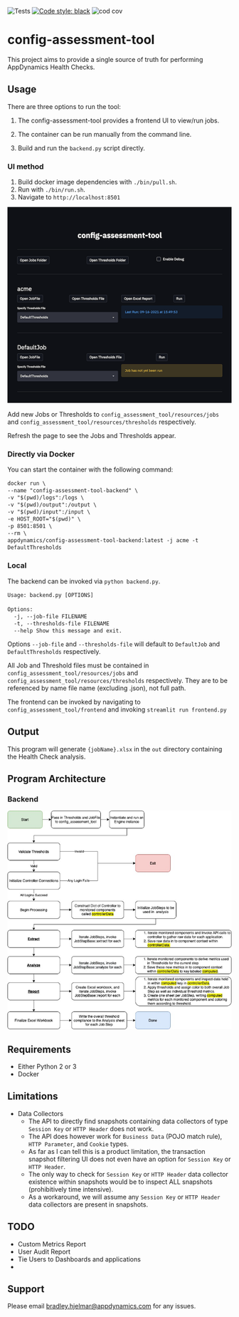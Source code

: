 ![Tests](https://github.com/appdynamics/config-assessment-tool/actions/workflows/tests.yml/badge.svg)
[![Code style: black](https://img.shields.io/badge/code%20style-black-000000.svg)](https://github.com/psf/black)
![cod cov](https://github.com/appdynamics/config-assessment-tool/blob/github-workflow/coverage.svg)

# config-assessment-tool

This project aims to provide a single source of truth for performing AppDynamics Health Checks.

## Usage

There are three options to run the tool:

1. The config-assessment-tool provides a frontend UI to view/run jobs. 

2. The container can be run manually from the command line.

3. Build and run the `backend.py` script directly.

### UI method

1. Build docker image dependencies with `./bin/pull.sh`.
2. Run with `./bin/run.sh`.
3. Navigate to `http://localhost:8501`

![Scheme](frontend/resources/img/frontend.png)

Add new Jobs or Thresholds to `config_assessment_tool/resources/jobs` and `config_assessment_tool/resources/thresholds` respectively.

Refresh the page to see the Jobs and Thresholds appear.

### Directly via Docker

You can start the container with the following command:

```
docker run \
--name "config-assessment-tool-backend" \
-v "$(pwd)/logs":/logs \
-v "$(pwd)/output":/output \
-v "$(pwd)/input":/input \
-e HOST_ROOT="$(pwd)" \
-p 8501:8501 \
--rm \
appdynamics/config-assessment-tool-backend:latest -j acme -t DefaultThresholds
```

### Local

The backend can be invoked via `python backend.py`.

```
Usage: backend.py [OPTIONS]

Options:
  -j, --job-file FILENAME
  -t, --thresholds-file FILENAME
  --help Show this message and exit.
```

Options `--job-file` and `--thresholds-file` will default to `DefaultJob` and `DefaultThresholds` respectively.

All Job and Threshold files must be contained in `config_assessment_tool/resources/jobs` and `config_assessment_tool/resources/thresholds` respectively.
They are to be referenced by name file name (excluding .json), not full path.

The frontend can be invoked by navigating to `config_assessment_tool/frontend` and invoking `streamlit run frontend.py`

## Output

This program will generate `{jobName}.xlsx` in the `out` directory containing the Health Check analysis.

## Program Architecture

### Backend

![Scheme](backend/resources/img/architecture.jpg)

## Requirements
- Either Python 2 or 3 
- Docker

## Limitations
- Data Collectors
  - The API to directly find snapshots containing data collectors of type `Session Key` or `HTTP Header` does not work.
  - The API does however work for `Business Data` (POJO match rule), `HTTP Parameter`, and `Cookie` types.
  - As far as I can tell this is a product limitation, the transaction snapshot filtering UI does not even have an option for `Session Key` or `HTTP Header`. 
  - The only way to check for `Session Key` or `HTTP Header` data collector existence within snapshots would be to inspect ALL snapshots (prohibitively time intensive).
  - As a workaround, we will assume any `Session Key` or `HTTP Header` data collectors are present in snapshots.


## TODO
- Custom Metrics Report
- User Audit Report
- Tie Users to Dashboards and applications
- 


## Support
Please email bradley.hjelmar@appdynamics.com for any issues.